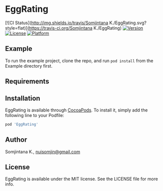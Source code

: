 # EggRating

[![CI Status](http://img.shields.io/travis/Somjintana K./EggRating.svg?style=flat)](https://travis-ci.org/Somjintana K./EggRating)
[![Version](https://img.shields.io/cocoapods/v/EggRating.svg?style=flat)](http://cocoapods.org/pods/EggRating)
[![License](https://img.shields.io/cocoapods/l/EggRating.svg?style=flat)](http://cocoapods.org/pods/EggRating)
[![Platform](https://img.shields.io/cocoapods/p/EggRating.svg?style=flat)](http://cocoapods.org/pods/EggRating)

## Example

To run the example project, clone the repo, and run `pod install` from the Example directory first.

## Requirements

## Installation

EggRating is available through [CocoaPods](http://cocoapods.org). To install
it, simply add the following line to your Podfile:

```ruby
pod 'EggRating'
```

## Author

Somjintana K., nuisomjin@gmail.com

## License

EggRating is available under the MIT license. See the LICENSE file for more info.
